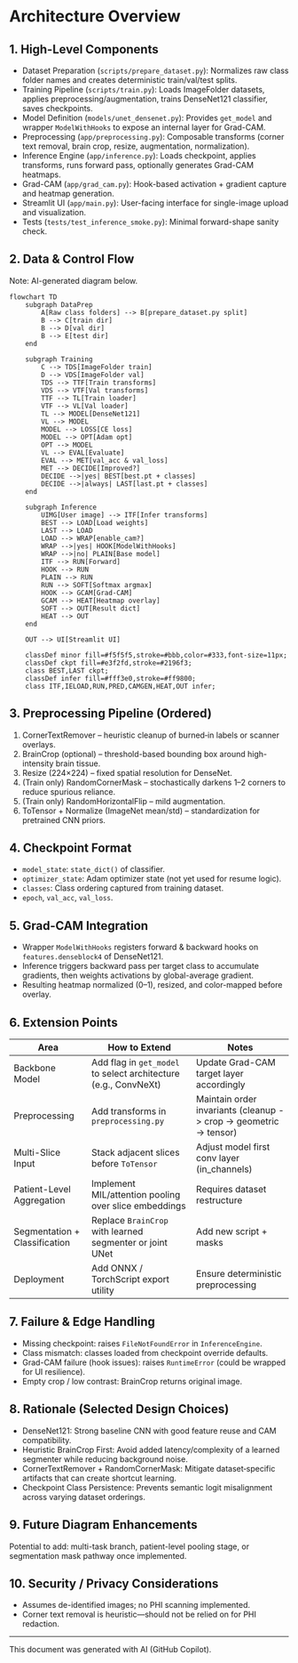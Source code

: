 # Architecture Overview

## 1. High-Level Components

- Dataset Preparation (`scripts/prepare_dataset.py`): Normalizes raw class folder names and creates deterministic train/val/test splits.
- Training Pipeline (`scripts/train.py`): Loads ImageFolder datasets, applies preprocessing/augmentation, trains DenseNet121 classifier, saves checkpoints.
- Model Definition (`models/unet_densenet.py`): Provides `get_model` and wrapper `ModelWithHooks` to expose an internal layer for Grad-CAM.
- Preprocessing (`app/preprocessing.py`): Composable transforms (corner text removal, brain crop, resize, augmentation, normalization).
- Inference Engine (`app/inference.py`): Loads checkpoint, applies transforms, runs forward pass, optionally generates Grad-CAM heatmaps.
- Grad-CAM (`app/grad_cam.py`): Hook-based activation + gradient capture and heatmap generation.
- Streamlit UI (`app/main.py`): User-facing interface for single-image upload and visualization.
- Tests (`tests/test_inference_smoke.py`): Minimal forward-shape sanity check.

## 2. Data & Control Flow

Note: AI-generated diagram below.
```mermaid
flowchart TD
    subgraph DataPrep
        A[Raw class folders] --> B[prepare_dataset.py split]
        B --> C[train dir]
        B --> D[val dir]
        B --> E[test dir]
    end

    subgraph Training
        C --> TDS[ImageFolder train]
        D --> VDS[ImageFolder val]
        TDS --> TTF[Train transforms]
        VDS --> VTF[Val transforms]
        TTF --> TL[Train loader]
        VTF --> VL[Val loader]
        TL --> MODEL[DenseNet121]
        VL --> MODEL
        MODEL --> LOSS[CE loss]
        MODEL --> OPT[Adam opt]
        OPT --> MODEL
        VL --> EVAL[Evaluate]
        EVAL --> MET[val_acc & val_loss]
        MET --> DECIDE[Improved?]
        DECIDE -->|yes| BEST[best.pt + classes]
        DECIDE -->|always| LAST[last.pt + classes]
    end

    subgraph Inference
        UIMG[User image] --> ITF[Infer transforms]
        BEST --> LOAD[Load weights]
        LAST --> LOAD
        LOAD --> WRAP[enable_cam?]
        WRAP -->|yes| HOOK[ModelWithHooks]
        WRAP -->|no| PLAIN[Base model]
        ITF --> RUN[Forward]
        HOOK --> RUN
        PLAIN --> RUN
        RUN --> SOFT[Softmax argmax]
        HOOK --> GCAM[Grad-CAM]
        GCAM --> HEAT[Heatmap overlay]
        SOFT --> OUT[Result dict]
        HEAT --> OUT
    end

    OUT --> UI[Streamlit UI]

    classDef minor fill=#f5f5f5,stroke=#bbb,color=#333,font-size=11px;
    classDef ckpt fill=#e3f2fd,stroke=#2196f3;
    class BEST,LAST ckpt;
    classDef infer fill=#fff3e0,stroke=#ff9800;
    class ITF,IELOAD,RUN,PRED,CAMGEN,HEAT,OUT infer;
```

## 3. Preprocessing Pipeline (Ordered)
1. CornerTextRemover – heuristic cleanup of burned‑in labels or scanner overlays.
2. BrainCrop (optional) – threshold-based bounding box around high-intensity brain tissue.
3. Resize (224×224) – fixed spatial resolution for DenseNet.
4. (Train only) RandomCornerMask – stochastically darkens 1–2 corners to reduce spurious reliance.
5. (Train only) RandomHorizontalFlip – mild augmentation.
6. ToTensor + Normalize (ImageNet mean/std) – standardization for pretrained CNN priors.

## 4. Checkpoint Format
- `model_state`: `state_dict()` of classifier.
- `optimizer_state`: Adam optimizer state (not yet used for resume logic).
- `classes`: Class ordering captured from training dataset.
- `epoch`, `val_acc`, `val_loss`.

## 5. Grad-CAM Integration
- Wrapper `ModelWithHooks` registers forward & backward hooks on `features.denseblock4` of DenseNet121.
- Inference triggers backward pass per target class to accumulate gradients, then weights activations by global-average gradient.
- Resulting heatmap normalized (0–1), resized, and color-mapped before overlay.

## 6. Extension Points
| Area | How to Extend | Notes |
|------|---------------|-------|
| Backbone Model | Add flag in `get_model` to select architecture (e.g., ConvNeXt) | Update Grad-CAM target layer accordingly |
| Preprocessing | Add transforms in `preprocessing.py` | Maintain order invariants (cleanup -> crop -> geometric -> tensor) |
| Multi-Slice Input | Stack adjacent slices before `ToTensor` | Adjust model first conv layer (in_channels) |
| Patient-Level Aggregation | Implement MIL/attention pooling over slice embeddings | Requires dataset restructure |
| Segmentation + Classification | Replace `BrainCrop` with learned segmenter or joint UNet | Add new script + masks |
| Deployment | Add ONNX / TorchScript export utility | Ensure deterministic preprocessing |

## 7. Failure & Edge Handling
- Missing checkpoint: raises `FileNotFoundError` in `InferenceEngine`.
- Class mismatch: classes loaded from checkpoint override defaults.
- Grad-CAM failure (hook issues): raises `RuntimeError` (could be wrapped for UI resilience).
- Empty crop / low contrast: BrainCrop returns original image.

## 8. Rationale (Selected Design Choices)
- DenseNet121: Strong baseline CNN with good feature reuse and CAM compatibility.
- Heuristic BrainCrop First: Avoid added latency/complexity of a learned segmenter while reducing background noise.
- CornerTextRemover + RandomCornerMask: Mitigate dataset‑specific artifacts that can create shortcut learning.
- Checkpoint Class Persistence: Prevents semantic logit misalignment across varying dataset orderings.

## 9. Future Diagram Enhancements
Potential to add: multi-task branch, patient-level pooling stage, or segmentation mask pathway once implemented.

## 10. Security / Privacy Considerations
- Assumes de-identified images; no PHI scanning implemented.
- Corner text removal is heuristic—should not be relied on for PHI redaction.

---
This document was generated with AI (GitHub Copilot).
